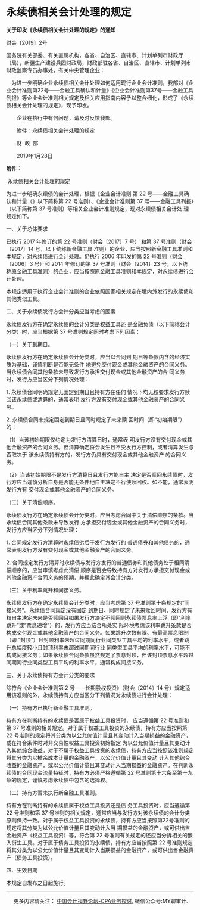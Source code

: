 ﻿永续债相关会计处理的规定
============

  

**关于印发《永续债相关会计处理的规定》的通知**


财会〔2019〕2号

国务院有关部委、有关直属机构，各省、自治区、直辖市、计划单列市财政厅（局），新疆生产建设兵团财政局，财政部驻各省、自治区、直辖市、计划单列市财政监察专员办事处，有关中央管理企业：

　为进一步明确企业永续债相关会计处理如何适用现行企业会计准则，我部对《企业会计准则第22号——金融工具确认和计量》《企业会计准则第37号——金融工具列报》等企业会计准则相关规定及相关应用指南内容予以整合细化，形成了《永续债相关会计处理的规定》，现予印发。

　　企业在执行中有何问题，请及时反馈我部。

　　附件：永续债相关会计处理的规定

　　财  政  部

　　2019年1月28日

**附件：**

 永续债相关会计处理的规定

为进一步明确永续债的会计处理，根据《企业会计准则 第 22 号——金融工具确认和计量（》以下简称第 22 号准则）、《企业会计准则第 37 号——金融工具列报》（以下简称第 37 号准则）等相关企业会计准则规定，现对永续债相关会计处 理规定如下。

一、关于总体要求

已执行 2017 年修订的第 22 号准则（财会〔2017〕7 号） 和第 37 号准则（财会〔2017〕14 号，以下统称新金融工具 准则）的企业，应当按照新金融工具准则和本规定，对永续债进行会计处理。仍执行 2006 年印发的第 22 号准则（财会〔2006〕3 号）和 2014 年修订的第 37 号准则（财会〔2014〕23 号，以下统 称原金融工具准则）的企业，应当按照原金融工具准则和本规定，对永续债进行会计处理。

本规定适用于执行企业会计准则的企业依照国家相关规定在境内外发行的永续债和其他类似工具。

二、关于永续债发行方会计分类应当考虑的因素

永续债发行方在确定永续债的会计分类是权益工具还 是金融负债（以下简称会计分类）时，应当根据第 37 号准则规定同时考虑下列因素：

（一）关于到期日。

永续债发行方在确定永续债会计分类时，应当以合同到 期日等条款内含的经济实质为基础，谨慎判断是否能无条件 地避免交付现金或其他金融资产的合同义务。当永续债合同其他条款未导致发行方承担交付现金或其他金融资产的合 同义务时，发行方应当区分下列情况处理：

1\. 永续债合同明确规定无固定到期日且持有方在任何 情况下均无权要求发行方赎回该永续债或清算的，通常表明 发行方没有交付现金或其他金融资产的合同义务。

2\. 永续债合同未规定固定到期日且同时规定了未来赎 回时间（即“初始期限”）的：

（1）当该初始期限仅约定为发行方清算日时，通常表 明发行方没有交付现金或其他金融资产的合同义务。但清算确定将会发生且不受发行方控制，或者清算发生与否取决于 该永续债持有方的，发行方仍具有交付现金或其他金融资产 的合同义务。

（2）当该初始期限不是发行方清算日且发行方能自主 决定是否赎回永续债时，发行方应当谨慎分析自身是否能无条件地自主决定不行使赎回权。如不能，通常表明发行方有 交付现金或其他金融资产的合同义务。

（二）关于清偿顺序。

永续债发行方在确定永续债会计分类时，应当考虑合同中关于清偿顺序的条款。当永续债合同其他条款未导致发行 方承担交付现金或其他金融资产的合同义务时，发行方应当区分下列情况处理：

1\. 合同规定发行方清算时永续债劣后于发行方发行的 普通债券和其他债务的，通常表明发行方没有交付现金或其他金融资产的合同义务。

2\. 合同规定发行方清算时永续债与发行方发行的普通债券和其他债务处于相同清偿顺序的，应当审慎考虑此清偿 顺序是否会导致持有方对发行方承担交付现金或其他金融资产合同义务的预期，并据此确定其会计分类。

（三）关于利率跳升和间接义务。

永续债发行方在确定永续债会计分类时，应当考虑第 37 号准则第十条规定的“间接义务”。永续债合同规定没有固定 到期日、同时规定了未来赎回时间、发行方有权自主决定未来是否赎回且如果发行方决定不赎回则永续债票息率上浮（即“利率跳升”或“票息递增”）的，发行方应当结合所处实 际环境考虑该利率跳升条款是否构成交付现金或其他金融资产的合同义务。如果跳升次数有限、有最高票息限制（即 “封顶”）且封顶利率未超过同期同行业同类型工具平均的利率水平，或者跳升总幅度较小且封顶利率未超过同期同行业 同类型工具平均的利率水平，可能不构成间接义务；如果永续债合同条款虽然规定了票息封顶，但该封顶票息水平超过同期同行业同类型工具平均的利率水平，通常构成间接义务。

三、关于永续债持有方会计分类的要求

除符合《企业会计准则第 2 号——长期股权投资》（财会〔2014〕14 号）规定适用该准则的外，永续债持有方应当区分下列情况对永续债进行会计处理：

（一）持有方已执行新金融工具准则。

持有方在判断持有的永续债是否属于权益工具投资时， 应当遵循第 22 号准则和第 37 号准则的相关规定。对于属于权益工具投资的永续债，持有方应当按照第 22 号准则的规定将其分类为以公允价值计量且其变动计入当期损益的金融资产，或在符合条件时对非交易性权益工具投资初始指定 为以公允价值计量且其变动计入其他综合收益。对于不属于权益工具投资的永续债，持有方应当按照该准则规定将其分类为以摊余成本计量的金融资产，以公允价值计量且其变动 计入其他综合收益的金融资产，或以公允价值计量且其变动计入当期损益的金融资产。在判断永续债的合同现金流量特征时，持有方必须严格遵循第 22 号准则第十六条至第十九条的规定，谨慎考虑永续债中包含的选择权。

（二）持有方暂未执行新金融工具准则。

持有方在判断持有的永续债属于权益工具投资还是债 务工具投资时，应当遵循第 22 号准则和第 37 号准则的相关规定，通常应当与发行方对该永续债的会计分类原则保持一致。对于属于权益工具投资的永续债，持有方应当按照第22号准则的规定将其分类为以公允价值计量且其变动计入当 期损益的金融资产，或可供出售金融资产（权益工具投资）等，符合第 22 号准则有关规定的还应当分拆相关的嵌入衍生工具。对于属于债务工具投资的永续债，持有方应当按照第 22 号准则规定将其分类为以公允价值计量且其变动计入当期损益的金融资产，或可供出售金融资产（债务工具投资）。

四、生效日期

本规定自发布之日起施行。

* * *

     更多内容请关注： [中国会计视野论坛-CPA业务探讨.](https://bbs.esnai.com/thread-5354530-1-3.html) 微信公众号:MY聊审计.